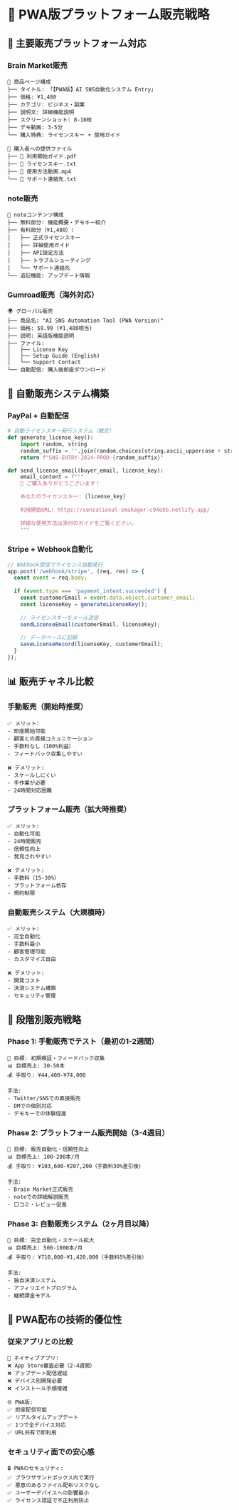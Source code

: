 # 🏪 PWA版プラットフォーム販売戦略

## 📱 **主要販売プラットフォーム対応**

### **Brain Market販売**
```
📝 商品ページ構成
├── タイトル: 「【PWA版】AI SNS自動化システム Entry」
├── 価格: ¥1,480
├── カテゴリ: ビジネス・副業
├── 説明文: 詳細機能説明
├── スクリーンショット: 8-10枚
├── デモ動画: 3-5分
└── 購入特典: ライセンスキー + 使用ガイド

💎 購入者への提供ファイル
├── 📄 利用開始ガイド.pdf
├── 🔑 ライセンスキー.txt
├── 🎥 使用方法動画.mp4
└── 📧 サポート連絡先.txt
```

### **note販売**
```
📖 noteコンテンツ構成
├── 無料部分: 機能概要・デモキー紹介
├── 有料部分（¥1,480）:
│   ├── 正式ライセンスキー
│   ├── 詳細使用ガイド
│   ├── API設定方法
│   ├── トラブルシューティング
│   └── サポート連絡先
└── 追記機能: アップデート情報
```

### **Gumroad販売（海外対応）**
```
🌍 グローバル販売
├── 商品名: "AI SNS Automation Tool (PWA Version)"
├── 価格: $9.99 (¥1,480相当)
├── 説明: 英語版機能説明
├── ファイル: 
│   ├── License Key
│   ├── Setup Guide (English)
│   └── Support Contact
└── 自動配信: 購入後即座ダウンロード
```

## 🤖 **自動販売システム構築**

### **PayPal + 自動配信**
```python
# 自動ライセンスキー発行システム（概念）
def generate_license_key():
    import random, string
    random_suffix = ''.join(random.choices(string.ascii_uppercase + string.digits, k=6))
    return f"SNS-ENTRY-2024-PROD-{random_suffix}"

def send_license_email(buyer_email, license_key):
    email_content = f"""
    🎉 ご購入ありがとうございます！

    あなたのライセンスキー: {license_key}
    
    利用開始URL: https://sensational-smakager-c94ebb.netlify.app/
    
    詳細な使用方法は添付のガイドをご覧ください。
    """
```

### **Stripe + Webhook自動化**
```javascript
// Webhook受信でライセンス自動発行
app.post('/webhook/stripe', (req, res) => {
  const event = req.body;
  
  if (event.type === 'payment_intent.succeeded') {
    const customerEmail = event.data.object.customer_email;
    const licenseKey = generateLicenseKey();
    
    // ライセンスキーをメール送信
    sendLicenseEmail(customerEmail, licenseKey);
    
    // データベースに記録
    saveLicenseRecord(licenseKey, customerEmail);
  }
});
```

## 📊 **販売チャネル比較**

### **手動販売（開始時推奨）**
```
✅ メリット:
- 即座開始可能
- 顧客との直接コミュニケーション
- 手数料なし（100%利益）
- フィードバック収集しやすい

❌ デメリット:
- スケールしにくい
- 手作業が必要
- 24時間対応困難
```

### **プラットフォーム販売（拡大時推奨）**
```
✅ メリット:
- 自動化可能
- 24時間販売
- 信頼性向上
- 発見されやすい

❌ デメリット:
- 手数料（15-30%）
- プラットフォーム依存
- 規約制限
```

### **自動販売システム（大規模時）**
```
✅ メリット:
- 完全自動化
- 手数料最小
- 顧客管理可能
- カスタマイズ自由

❌ デメリット:
- 開発コスト
- 決済システム構築
- セキュリティ管理
```

## 🎯 **段階別販売戦略**

### **Phase 1: 手動販売でテスト（最初の1-2週間）**
```
🎯 目標: 初期検証・フィードバック収集
📊 目標売上: 30-50本
💰 手取り: ¥44,400-¥74,000

手法:
- Twitter/SNSでの直接販売
- DMでの個別対応
- デモキーでの体験促進
```

### **Phase 2: プラットフォーム販売開始（3-4週目）**
```
🎯 目標: 販売自動化・信頼性向上
📊 目標売上: 100-200本/月
💰 手取り: ¥103,600-¥207,200（手数料30%差引後）

手法:
- Brain Market正式販売
- noteでの詳細解説販売
- 口コミ・レビュー促進
```

### **Phase 3: 自動販売システム（2ヶ月目以降）**
```
🎯 目標: 完全自動化・スケール拡大
📊 目標売上: 500-1000本/月
💰 手取り: ¥710,000-¥1,420,000（手数料5%差引後）

手法:
- 独自決済システム
- アフィリエイトプログラム
- 継続課金モデル
```

## 📱 **PWA配布の技術的優位性**

### **従来アプリとの比較**
```
📱 ネイティブアプリ:
❌ App Store審査必要（2-4週間）
❌ アップデート配信遅延
❌ デバイス別開発必要
❌ インストール手順複雑

🌐 PWA版:
✅ 即座配信可能
✅ リアルタイムアップデート
✅ 1つで全デバイス対応
✅ URL共有で即利用
```

### **セキュリティ面での安心感**
```
🔒 PWAのセキュリティ:
✅ ブラウザサンドボックス内で実行
✅ 悪意のあるファイル配布リスクなし
✅ ユーザーデバイスへの影響最小
✅ ライセンス認証で不正利用防止
```
